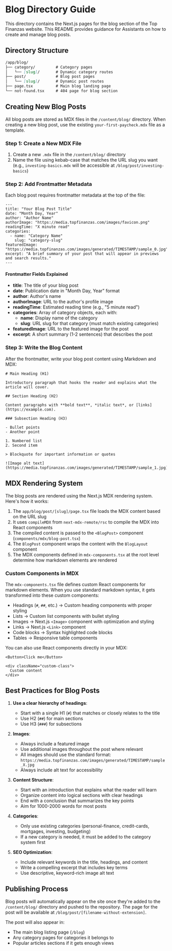 # Blog Directory Guide

This directory contains the Next.js pages for the blog section of the Top Finanzas website. This README provides guidance for Assistants on how to create and manage blog posts.

## Directory Structure

```markdown
/app/blog/
├── category/         # Category pages
│   └── [slug]/       # Dynamic category routes
├── post/             # Blog post pages
│   └── [slug]/       # Dynamic post routes
├── page.tsx          # Main blog landing page
└── not-found.tsx     # 404 page for blog section
```

## Creating New Blog Posts

All blog posts are stored as MDX files in the `/content/blog/` directory. When creating a new blog post, use the existing `your-first-paycheck.mdx` file as a template.

### Step 1: Create a New MDX File

1. Create a new `.mdx` file in the `/content/blog/` directory
2. Name the file using kebab-case that matches the URL slug you want (e.g., `investing-basics.mdx` will be accessible at `/blog/post/investing-basics`)

### Step 2: Add Frontmatter Metadata

Each blog post requires frontmatter metadata at the top of the file:

```mdx
---
title: "Your Blog Post Title"
date: "Month Day, Year"
author: "Author Name"
authorImage: "https://media.topfinanzas.com/images/favicon.png"
readingTime: "X minute read"
categories:
  - name: "Category Name"
    slug: "category-slug"
featuredImage: "https://media.topfinanzas.com/images/generated/TIMESTAMP/sample_0.jpg"
excerpt: "A brief summary of your post that will appear in previews and search results."
---
```

#### Frontmatter Fields Explained

- **title**: The title of your blog post
- **date**: Publication date in "Month Day, Year" format
- **author**: Author's name
- **authorImage**: URL to the author's profile image
- **readingTime**: Estimated reading time (e.g., "5 minute read")
- **categories**: Array of category objects, each with:
  - **name**: Display name of the category
  - **slug**: URL slug for that category (must match existing categories)
- **featuredImage**: URL to the featured image for the post
- **excerpt**: A short summary (1-2 sentences) that describes the post

### Step 3: Write the Blog Content

After the frontmatter, write your blog post content using Markdown and MDX:

```mdx
# Main Heading (H1)

Introductory paragraph that hooks the reader and explains what the article will cover.

## Section Heading (H2)

Content paragraphs with **bold text**, *italic text*, or [links](https://example.com).

### Subsection Heading (H3)

- Bullet points
- Another point

1. Numbered list
2. Second item

> Blockquote for important information or quotes

![Image alt text](https://media.topfinanzas.com/images/generated/TIMESTAMP/sample_1.jpg)
```

## MDX Rendering System

The blog posts are rendered using the Next.js MDX rendering system. Here's how it works:

1. The `app/blog/post/[slug]/page.tsx` file loads the MDX content based on the URL slug
2. It uses `compileMDX` from `next-mdx-remote/rsc` to compile the MDX into React components
3. The compiled content is passed to the `<BlogPost>` component (`components/mdx/blog-post.tsx`)
4. The `BlogPost` component wraps the content with the `BlogLayout` component
5. The MDX components defined in `mdx-components.tsx` at the root level determine how markdown elements are rendered

### Custom Components in MDX

The `mdx-components.tsx` file defines custom React components for markdown elements. When you use standard markdown syntax, it gets transformed into these custom components:

- Headings (`#`, `##`, etc.) → Custom heading components with proper styling
- Lists → Custom list components with bullet styling
- Images → Next.js `<Image>` component with optimization and styling
- Links → Next.js `<Link>` component
- Code blocks → Syntax highlighted code blocks
- Tables → Responsive table components

You can also use React components directly in your MDX:

```mdx
<Button>Click me</Button>

<div className="custom-class">
  Custom content
</div>
```

## Best Practices for Blog Posts

1. **Use a clear hierarchy of headings**:
   - Start with a single H1 (`#`) that matches or closely relates to the title
   - Use H2 (`##`) for main sections
   - Use H3 (`###`) for subsections

2. **Images**:
   - Always include a featured image
   - Use additional images throughout the post where relevant
   - All images should use the standard format: `https://media.topfinanzas.com/images/generated/TIMESTAMP/sample_X.jpg`
   - Always include alt text for accessibility

3. **Content Structure**:
   - Start with an introduction that explains what the reader will learn
   - Organize content into logical sections with clear headings
   - End with a conclusion that summarizes the key points
   - Aim for 1000-2000 words for most posts

4. **Categories**:
   - Only use existing categories (personal-finance, credit-cards, mortgages, investing, budgeting)
   - If a new category is needed, it must be added to the category system first

5. **SEO Optimization**:
   - Include relevant keywords in the title, headings, and content
   - Write a compelling excerpt that includes key terms
   - Use descriptive, keyword-rich image alt text

## Publishing Process

Blog posts will automatically appear on the site once they're added to the `/content/blog/` directory and pushed to the repository. The page for the post will be available at `/blog/post/[filename-without-extension]`.

The post will also appear in:

- The main blog listing page (`/blog`)
- Any category pages for categories it belongs to
- Popular articles sections if it gets enough views
